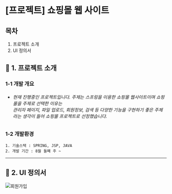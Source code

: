 

# [프로젝트] 쇼핑몰 웹 사이트
## 목차
1. 프로젝트 소개
2. UI 정의서

## 📌 1. 프로젝트 소개
### 1-1 개발 개요
+ ###### 현재 진행중인 프로젝트입니다. 주제는 스프링을 이용한 쇼핑몰 웹사이트이며 쇼핑몰을 주제로 선택한 이유는 <br> 관리자 페이지, 파일 업로드, 회원정보, 검색 등 다양한 기능을 구현하기 좋은 주제라는 생각이 들어 쇼핑몰 프로젝트로 선정했습니다.


### 1-2 개발환경

	1. 기술스택 : SPRING, JSP, JAVA
	2. 개발 기간 : 8월 둘째 주 ~ 
*****



## 📌 2. UI 정의서
![회원가입](https://user-images.githubusercontent.com/80212139/133359536-c09f9d50-c886-459f-a2ed-a7cd80d83b81.PNG)







